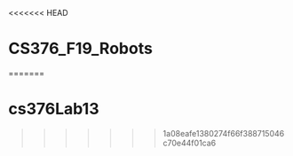 <<<<<<< HEAD
# CS376_F19_Robots
=======
# cs376Lab13
>>>>>>> 1a08eafe1380274f66f388715046c70e44f01ca6
